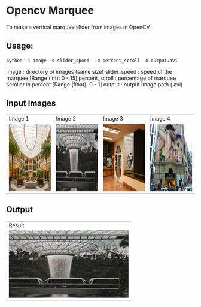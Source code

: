 # Opencv Marquee
To make a vertical marquee slider from images in OpenCV

## Usage:
```
python -i image -s slider_speed  -p percent_scroll -o output.avi
```
image : directory of images (same size)
slider_speed : speed of the marquee [Range (int): 0 - 15]
percent_scroll : percentage of marquee scroller in percent [Range (float): 0 - 1]
output : output image path (.avi)

## Input images

<table>
  <tr>
    <td>Image 1</td>
     <td>Image 2</td>
     <td>Image 3</td>
    <td>Image 4</td>
  </tr>
  <tr>
    <td><img src="https://github.com/2vin/opencv_marquee/blob/master/images/4.png" width=320 height=180></td>
    <td><img src="https://github.com/2vin/opencv_marquee/blob/master/images/3.png" width=320 height=180></td>
    <td><img src="https://github.com/2vin/opencv_marquee/blob/master/images/2.png" width=320 height=180></td>
    <td><img src="https://github.com/2vin/opencv_marquee/blob/master/images/1.png" width=320 height=180></td>
  </tr>
 </table>



## Output 
<table>
  <tr>
    <td>Result</td>
  </tr>
  <tr>
    <td><img src="https://github.com/2vin/opencv_marquee/blob/master/result.gif" width=320 height=180></td>
  </tr>
 </table>
